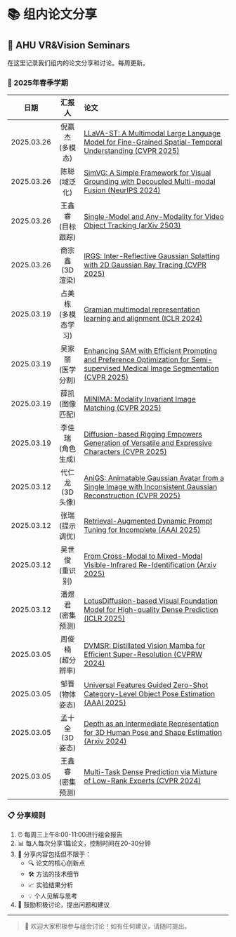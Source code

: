 # 📚 组内论文分享

## 📖 AHU VR&Vision Seminars

在这里记录我们组内的论文分享和讨论。每周更新。

### 🌟 2025年春季学期

| 日期 | 汇报人 | 论文                                                                                                                                     |
| :---: |:--------------:|:---------------------------------------------------------------------------------------------------------------------------------------|
| 2025.03.26 | 倪赢杰<br>(多模态) | [LLaVA-ST: A Multimodal Large Language Model for Fine-Grained Spatial-Temporal Understanding (CVPR 2025)](https://arxiv.org/abs/2501.08282)                         |
| 2025.03.26 | 陈聪<br>(域泛化) | [SimVG: A Simple Framework for Visual Grounding with Decoupled Multi-modal Fusion (NeurIPS 2024)](https://arxiv.org/abs/2409.17531)                                 |
| 2025.03.26 | 王鑫睿<br>(目标跟踪) | [Single-Model and Any-Modality for Video Object Tracking (arXiv 2503)](待添加)                      |
| 2025.03.26 | 商宗鑫<br>(3D渲染) | [IRGS: Inter-Reflective Gaussian Splatting with 2D Gaussian Ray Tracing (CVPR 2025)](https://arxiv.org/abs/2412.15867)                                              |
| 2025.03.19 | 占美栋<br>(多模态学习) | [Gramian multimodal representation learning and alignment (ICLR 2024)](https://arxiv.org/abs/2412.11959)                                                            |
| 2025.03.19 | 吴家丽<br>(医学分割) | [Enhancing SAM with Efficient Prompting and Preference Optimization for Semi-supervised Medical Image Segmentation (CVPR 2025)](https://arxiv.org/abs/2503.04639) |
| 2025.03.19 | 薛凯<br>(图像匹配) | [MINIMA: Modality Invariant Image Matching (CVPR 2025)](https://arxiv.org/abs/2412.19412)                                                                           |
| 2025.03.19 | 李佳瑞<br>(角色生成) | [Diffusion-based Rigging Empowers Generation of Versatile and Expressive Characters (CVPR 2025)](https://arxiv.org/abs/2411.17423)                              |
| 2025.03.12 | 代仁龙<br>(3D头像) | [AniGS: Animatable Gaussian Avatar from a Single Image with Inconsistent Gaussian Reconstruction (CVPR 2025)](https://arxiv.org/abs/2412.02684)                     |
| 2025.03.12 | 张瑞<br>(提示调优) | [Retrieval-Augmented Dynamic Prompt Tuning for Incomplete (AAAI 2025)](https://arxiv.org/abs/2501.01120)                                                            |
| 2025.03.12 | 吴世俊<br>(重识别) | [From Cross-Modal to Mixed-Modal Visible-Infrared Re-Identification (Arxiv 2025)](https://arxiv.org/abs/2501.13307)                                                 |
| 2025.03.12 | 潘煜君<br>(密集预测) | [LotusDiffusion-based Visual Foundation Model for High-quality Dense Prediction (ICLR 2025)](https://arxiv.org/abs/2409.18124)                                      |
| 2025.03.05 | 周俊楠<br>(超分辨率) | [DVMSR: Distillated Vision Mamba for Efficient Super-Resolution (CVPRW 2024)](https://arxiv.org/abs/2405.03008)                                                      |
| 2025.03.05 | 邹晋<br>(物体姿态) | [Universal Features Guided Zero-Shot Category-Level Object Pose Estimation (AAAI 2025)](https://arxiv.org/abs/2501.02831)                                           |
| 2025.03.05 | 孟十全<br>(3D姿态) | [Depth as an Intermediate Representation for 3D Human Pose and Shape Estimation (Arxiv 2024)](https://arxiv.org/abs/2410.04889)                                      |
| 2025.03.05 | 王鑫睿<br>(密集预测) | [Multi-Task Dense Prediction via Mixture of Low-Rank Experts (CVPR 2024)](https://arxiv.org/abs/2403.17749)                            |

### 📋 分享规则
1. ⏰ 每周三上午8:00-11:00进行组会报告
2. 📊 每人每次分享1篇论文，控制时间在20-30分钟
3. 📝 分享内容包括但不限于：
   - 🔍 论文的核心创新点
   - 🛠️ 方法的技术细节
   - 📈 实验结果分析
   - 💡 个人见解与思考
4. 🤝 鼓励积极讨论，提出问题和建议
---

> 💫 欢迎大家积极参与组会讨论！如有任何建议，请随时提出。